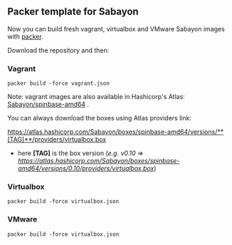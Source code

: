 ## Packer template for Sabayon

Now you can build fresh vagrant, virtualbox and VMware Sabayon images with [packer](https://packer.io/).



Download the repository and then:

### Vagrant

    packer build -force vagrant.json

Note: vagrant images are also available in Hashicorp's Atlas: [Sabayon/spinbase-amd64](https://atlas.hashicorp.com/Sabayon/boxes/spinbase-amd64) . 

You can always download the boxes using Atlas providers link:

https://atlas.hashicorp.com/Sabayon/boxes/spinbase-amd64/versions/**[TAG]**/providers/virtualbox.box

* here **[TAG]** is the box version (*e.g. v0.10 =>  https://atlas.hashicorp.com/Sabayon/boxes/spinbase-amd64/versions/0.10/providers/virtualbox.box*)


### Virtualbox

	packer build -force virtualbox.json

### VMware

	packer build -force virtualbox.json